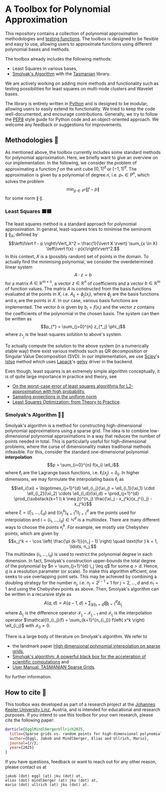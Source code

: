 # A Toolbox for Polynomial Approximation

This repository contains a collection of polynomial approximation methodologies and [testing functions](https://www.sfu.ca/~ssurjano/integration.html). The toolbox is designed to be flexible and easy to use, allowing users to approximate functions using different polynomial bases and methods.

The toolbox already includes the following methods:
- Least Squares in various bases,
- [Smolyak's Algorithm](https://encyclopediaofmath.org/wiki/Smolyak_algorithm) with the [Tasmanian](https://github.com/ORNL/TASMANIAN) library.

We are actively working on adding more methods and functionality such as testing possibilities for least squares on multi-node clusters and Wavelet bases.

The library is entirely written in [Python](https://www.python.org) and is designed to be modular, allowing users to easily extend its functionality. We tried to keep the code well-documented, and encourage contributions. Generally, we try to follow the [PEP8](https://peps.python.org/pep-0008/) style guide for Python code and an object-oriented approach. We welcome any feedback or suggestions for improvements.

## Methodologies 🧮

As mentioned above, the toolbox currently includes some standard methods for polynomial approximation. Here, we briefly want to give an overview on our implementation. In the following, we consider the problem of approximating a function $f$ on the unit cube $[0,1]^d$ or $[-1,1]^d$. The approximation is given by a polynomial of degree $n$, i.e. $p_* \in P^n$, which solves the problem
$$\min_{p \in P^n} \left\lVert f - p \right\rVert$$
for some norm $\left\lVert \cdot \right\rVert$.

### Least Squares 🟧🟩

The least squares method is a standard approach for polynomial approximation. In general, least-squares tries to minimise the seminorm $\left\lVert \cdot \right\rVert_X$, defined by
$$\left\lVert f - p \right\rVert_X^2 = \frac{1}{\lvert X \rvert} \sum_{x \in X} \left\lvert f(x) - p(x)\right\rvert^2.$$
In this context, $X$ is a (possibly random) set of points in the domain. To actually find the minimising polynomial, we consider the overdetermined linear system
$$A \cdot z = b$$
for a matrix $A \in \mathbb{R}^{m \times n}$, a vector $z \in \mathbb{R}^n$ of coefficients and a vector $b \in \mathbb{R}^{m}$ of function values. The matrix $A$ is constructed from the basis functions evaluated at the points in $X$, i.e. $A_{ij} = \phi_j(x_i)$, where $\phi_j$ are the basis functions and $x_i$ are the points in $X$. In our case, various basis functions are implemented. The vector $b$ is given by $b_i = f(x_i)$ and the vector $z$ contains the coefficients of the polynomial in the chosen basis. The system can then be written as
$$p_{*} = \sum_{j=0}^{n} z_{*_j} \phi_j$$
where $z_{{*}_j}$ is the least-squares solution to above's system.

To actually compute the solution to the above system (in a numerically stable way) there exist various methods such as QR decomposition or Singular Value Decomposition (SVD). In our implementation, we use [Scipy](https://scipy.org)'s [lstsq](https://docs.scipy.org/doc/scipy/reference/generated/scipy.linalg.lstsq.html) method which uses [Lapack](https://www.netlib.org/lapack/)'s [gelsy](https://www.netlib.org/lapack/explore-html/dc/d8b/group__gelsy.html) driver in the backend.

Even though, least squares is an extremely simple algorithm conceptually, it is of quite large importance in practice and theory, see

- [On the worst-case error of least squares algorithms for L2-approximation with high probability](https://arxiv.org/abs/2003.11947),
- [Sampling projections in the uniform norm](https://arxiv.org/abs/2401.02220)
- [Least Squares Optimization: from Theory to Practice](https://arxiv.org/abs/2002.11051).

### Smolyak's Algorithm 🤯🚀

Smolyak's algorithm is a method for constructing high-dimensional polynomial approximations using a sparse grid. The idea is to combine low-dimensional polynomial approximations in a way that reduces the number of points needed in total. This is particularly useful for high-dimensional problems, where the curse of dimensionality makes traditional methods infeasible. For this, consider the standard one-dimensional polynomial **interpolation**
$$p = \sum_{i=0}^{n} f(x_i) \ell_i$$
where $\ell_i$ are the Lagrange basis functions, i.e. $\ell_i(x_j) = \delta_{ij}$. In higher dimensions, we may formulate the interpolating basis $\ell_i$ as
$$\ell_i(\xi) = \bigotimes_{j=1}^{d} \ell_{i_j}(\xi_j) = \ell_{i_1}(\xi_1) \cdot \ell_{i_2}(\xi_2) \cdots \ell_{i_d}(\xi_d) = \prod_{j=1}^{d} \prod_{\substack{k=1 \\ k \neq j}}^{n_j} \frac{\xi_j - x_j^k}{x_j^{i_j} - x_j^k}$$
where $\xi = (\xi_1, \ldots, \xi_d)$ and $\left( \left( x_j^k \right)_{k=1}^{n_j}\right)_{j=1}^d$ are the points used for interpolation and $i = (i_1, \dots, i_d) \in \mathbb{N}^d$ is a multiindex. There are many different ways to choose the points $x_j^k$. For example, we mostly use Chebyshev points, which are given by
$$x_j^k = - \cos \left( \frac{\pi (k-1)}{n_j - 1} \right) \quad \text{for } k = 1, \ldots, n_j.$$
The multiindex $(i_1, \ldots, i_d)$ is used to restrict the polynomial degree in each dimension. In fact, Smolyak's construction upper-bounds the total degree of the polynomial by $n = \sum_{j=1}^{d} i_j \leq q$ for some $q > d$. Hence, $q$ is a resolution parameter (or scale). To make this algorithm efficient, one seeks to use overlapping point sets. This may be achieved by combining a doubling strategy for the number $n_j$, i.e. $n_j = 2^{j-1}+1$ for $j = 2, \dots, d$ and $n_1=1$ and using the Chebyshev points as above. Then, Smolyak's algorithm can be written in a recursive style as
$$A(q, d) = A(q-1, d) + \sum_{\lVert i \rVert_1 = q} \bigotimes_{j=1}^d \Delta_{i_j}$$
where $\Delta_{i_j}$ is the difference operator $\mathcal{I}_{i_j} - \mathcal{I}_{i_j-1}$ and $\mathcal{I}_{i_j}$ is the interpolation operator $\mathcal{I}_{i_j}(f) = \sum_{k=1}^{n_{i_j}} f\left( x^k \right) \ell_{i_j}$ with $\mathcal{I}_0 = 0$.

There is a large body of literature on Smolyak's algorithm. We refer to

- the landmark paper [High dimensional polynomial interpolation on sparse grids](https://link.springer.com/article/10.1023/A:1018977404843),
- [Smolyak's algorithm: A powerful black box for the acceleration of scientific computations](https://arxiv.org/abs/1703.08872) and
- [User Manual: TASMANIAN Sparse Grids](https://mkstoyanov.github.io/tasmanian_aux_files/docs/TasmanianMathManual.pdf).

for further information.

## How to cite 📝

This toolbox was developed as part of a research project at the [Johannes Kepler University Linz](https://www.jku.at), Austria, and is intended for educational and research purposes. If you intend to use this toolbox for your own research, please cite the following paper:

```bibtex
@article{EgglMindlbergerUllrich2025,
  title={Sparse grids vs. random points for high-dimensional polynomial approximation},
  author={Eggl, Jakob and Mindlberger, Elias and Ullrich, Mario},
  journal={//},
  year={2025}
}
```

If you have questions, feedback or want to reach out for any other reason, please contact us at

    jakob (dot) eggl (at) jku (dot) at,
    elias (dot) mindlberger (at) jku (dot) at,
    mario (dot) ullrich (at) jku (dot) at.